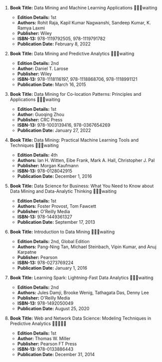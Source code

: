 1. **Book Title:** Data Mining and Machine Learning Applications 📒🔐🚫waiting
   - **Edition Details:** 1st
   - **Authors:** Rohit Raja, Kapil Kumar Nagwanshi, Sandeep Kumar, K. Ramya Laxmi
   - **Publisher:** Wiley
   - **ISBN-13:** 978-1119792505, 978-1119791782
   - **Publication Date:** February 8, 2022

2. **Book Title:** Data Mining and Predictive Analytics 📒🔐🚫waiting
   - **Edition Details:** 2nd
   - **Author:** Daniel T. Larose
   - **Publisher:** Wiley
   - **ISBN-13:** 978-1118116197, 978-1118868706, 978-1118991121
   - **Publication Date:** March 16, 2015

3. **Book Title:** Data Mining for Co-location Patterns: Principles and Applications 📒🔐🚫waiting
   - **Edition Details:** 1st
   - **Author:** Guoqing Zhou
   - **Publisher:** CRC Press
   - **ISBN-13:** 978-1003139416, 978-0367654269
   - **Publication Date:** January 27, 2022

4. **Book Title:** Data Mining: Practical Machine Learning Tools and Techniques 📒🔐🚫waiting
   - **Edition Details:** 4th
   - **Authors:** Ian H. Witten, Eibe Frank, Mark A. Hall, Christopher J. Pal
   - **Publisher:** Morgan Kaufmann
   - **ISBN-13:** 978-0128042915
   - **Publication Date:** December 1, 2016

5. **Book Title:** Data Science for Business: What You Need to Know about Data Mining and Data-Analytic Thinking 📒🔐🚫waiting
   - **Edition Details:** 1st
   - **Authors:** Foster Provost, Tom Fawcett
   - **Publisher:** O'Reilly Media
   - **ISBN-13:** 978-1449361327
   - **Publication Date:** September 17, 2013

6. **Book Title:** Introduction to Data Mining 📒🔐🚫waiting
   - **Edition Details:** 2nd, Global Edition
   - **Authors:** Pang-Ning Tan, Michael Steinbach, Vipin Kumar, and Anuj Karpatne
   - **Publisher:** Pearson
   - **ISBN-13:** 978-0273769224
   - **Publication Date:** January 1, 2016

7. **Book Title:** Learning Spark: Lightning-Fast Data Analytics 📒🔐🚫waiting
   - **Edition Details:** 2nd
   - **Authors:** Jules Damji, Brooke Wenig, Tathagata Das, Denny Lee
   - **Publisher:** O'Reilly Media
   - **ISBN-13:** 978-1492050049
   - **Publication Date:** August 25, 2020

8. **Book Title:** Web and Network Data Science: Modeling Techniques in Predictive Analytics 🚨🚨🚨🚨🚨
   - **Edition Details:** 1st
   - **Author:** Thomas W. Miller
   - **Publisher:** Pearson FT Press
   - **ISBN-13:** 978-0133886443
   - **Publication Date:** December 31, 2014
